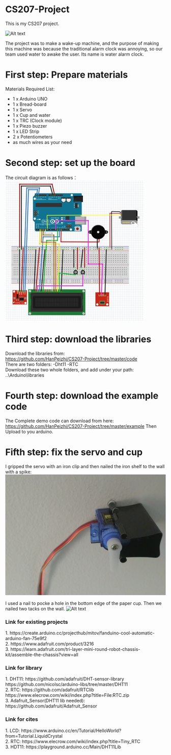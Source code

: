 # CS207-Project
This is my CS207 project.

![Alt text](https://github.com/HanPeizhi/CS207-Project/blob/master/pictures/project.jpg)

The project was to make a wake-up machine, and the purpose of making this machine was because the traditional alarm clock was annoying, so our team used water to awake the user. Its name is water alarm clock. 

First step: Prepare materials
============
Materials Required List:
- 1 x Arduino UNO
- 1 x Bread-board
- 1 x Servo
- 1 x Cup and water
- 1 x TRC (Clock module) 
- 1 x Piezo buzzer
- 1 x LED Strip
- 2 x Potentiometers
- as much wires as your need

Second step: set up the board
============
The circuit diagram is as follows：
![Alt text](https://github.com/HanPeizhi/CS207-Project/blob/master/pictures/ApendixA.JPG)

Third step: download the libraries
============
Download the libraries from:
</br>
https://github.com/HanPeizhi/CS207-Project/tree/master/code
</br>
There are two folders:
-Dht11
-RTC
</br>
Download these two whole folders, and add under your path: ..\Arduino\libraries

Fourth step: download the example code
============
The Complete demo code can download from here:
https://github.com/HanPeizhi/CS207-Project/tree/master/example
Then Upload to you arduino.

Fifth step: fix the servo and cup
============
I gripped the servo with an iron clip and then nailed the iron shelf to the wall with a spike:
![Alt text](https://github.com/HanPeizhi/CS207-Project/blob/master/pictures/fixed%20servo.jpg)

I used a nail to pocke a hole in the bottom edge of the paper cup. Then we nailed two tacks on the wall.
![Alt text](https://github.com/HanPeizhi/CS207-Project/blob/master/pictures/fixed%20cup.jpg)


### Link for existing projects
<p>
  1. https://create.arduino.cc/projecthub/mitov/fanduino-cool-automatic-arduino-fan-75e9f2
  </br>
  2. https://www.adafruit.com/product/3216
  </br>
  3. https://learn.adafruit.com/tri-layer-mini-round-robot-chassis-kit/assemble-the-chassis?view=all
</P>

### Link for library
<p>
  1. DHT11: https://github.com/adafruit/DHT-sensor-library
  </br>
            https://github.com/nicolsc/arduino-libs/tree/master/DHT11
            </br>
  2. RTC: https://github.com/adafruit/RTClib
  </br>
          https://www.elecrow.com/wiki/index.php?title=File:RTC.zip
  </br>
  3. Adafruit_Sensor(DHT11 lib needed): https://github.com/adafruit/Adafruit_Sensor
  
</p>

### Link for cites
<p>
  1. LCD: https://www.arduino.cc/en/Tutorial/HelloWorld?from=Tutorial.LiquidCrystal
  </br>
  2. RTC: https://www.elecrow.com/wiki/index.php?title=Tiny_RTC
  </br>
  3. HDT11: https://playground.arduino.cc/Main/DHT11Lib
</>
